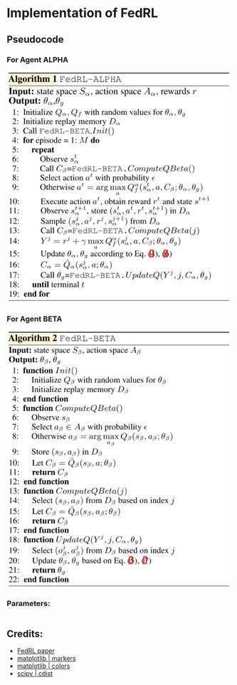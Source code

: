 # Implementation of FedRL

## Pseudocode

### For Agent ALPHA

![1](static/pseudo_alpha.png)

### For Agent BETA

![2](static/pseudo_beta.png)



### Parameters:
```

```


## Credits:

- [FedRL paper](https://arxiv.org/pdf/1901.08277)
- [matplotlib | markers](https://matplotlib.org/stable/api/markers_api.html)
- [matplotlib | colors](https://matplotlib.org/3.1.0/gallery/color/named_colors.html)
- [scipy | cdist](https://docs.scipy.org/doc/scipy/reference/generated/scipy.spatial.distance.cdist.html)











